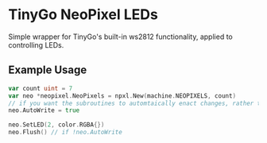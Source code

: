 # TinyGo NeoPixel LEDs
Simple wrapper for TinyGo's built-in ws2812 functionality, applied to controlling LEDs.

## Example Usage
```go
var count uint = 7
var neo *neopixel.NeoPixels = npxl.New(machine.NEOPIXELS, count)
// if you want the subroutines to automtaically enact changes, rather than calling
neo.AutoWrite = true

neo.SetLED(2, color.RGBA{})
neo.Flush() // if !neo.AutoWrite
```


